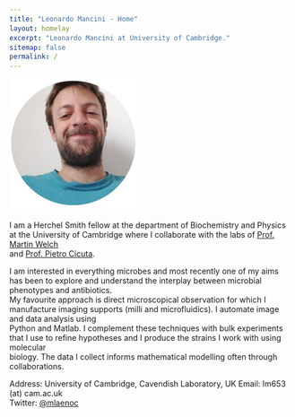 ```yaml
---
title: "Leonardo Mancini - Home"
layout: homelay
excerpt: "Leonardo Mancini at University of Cambridge."
sitemap: false
permalink: /
---
```

<img src="https://github.com/mlaenoc/leonardomancini/blob/gh-pages/images/smallpic.jpg?raw=true" />

I am a Herchel Smith fellow at the department of Biochemistry and Physics at the University of Cambridge where I collaborate with the labs of [Prof. Martin Welch](https://www4.bioc.cam.ac.uk/welch/)  
and [Prof. Pietro Cicuta](https://people.bss.phy.cam.ac.uk/~pc245/). 

I am interested in everything microbes and most recently one of my aims has been to explore and understand the interplay between microbial phenotypes and antibiotics.  
My favourite approach is direct microscopical observation for which I manufacture imaging supports (milli and microfluidics). I automate image and data analysis using  
Python and Matlab. I complement these techniques with bulk experiments that I use to refine hypotheses and I produce the strains I work with using molecular  
biology. The data I collect informs mathematical modelling often through collaborations.



Address: University of Cambridge, Cavendish Laboratory, UK
Email: lm653 (at) cam.ac.uk  
Twitter: [@mlaenoc](https://twitter.com/mlaenoc)


